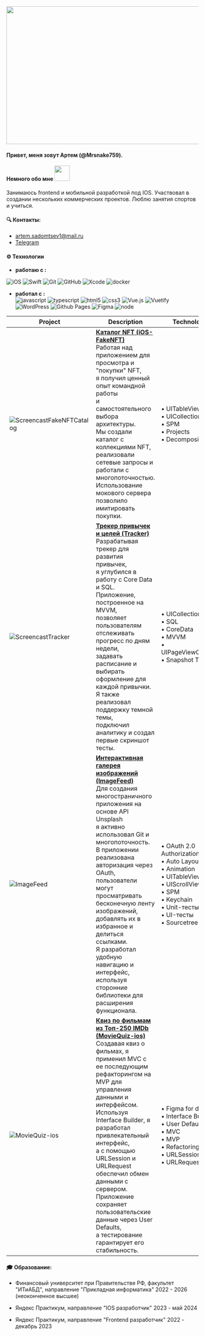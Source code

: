 <div id="header" align="center">
 <img src="https://i.giphy.com/media/v1.Y2lkPTc5MGI3NjExbWlkbmY0ZTJiMXlqbTZramNqNXlpb3RnbnRnMWxkbzN0aXRsb2txNiZlcD12MV9pbnRlcm5hbF9naWZfYnlfaWQmY3Q9Zw/PI3QGKFN6XZUCMMqJm/giphy.gif" height="360" width="1000">
</div>



#### Привет, меня зовут Артем (@Mrsnake759).
#### Немного обо мне <img src="https://media.giphy.com/media/VgCDAzcKvsR6OM0uWg/giphy.gif" width="40">
Занимаюсь frontend и мобильной разработкой под IOS. Участвовал в создании нескольких коммерческих проектов. Люблю занятия спортов и учиться.
#### 🔍 Контакты:
* artem.sadomtsev1@mail.ru
* [Telegram](https://t.me/ASSadomtsev)
#### ⚙️ Технологии️
- **работаю с :**

![iOS](https://img.shields.io/badge/iOS-000000?style=for-the-badge&logo=ios&logoColor=white)
![Swift](https://img.shields.io/badge/swift-F54A2A?style=for-the-badge&logo=swift&logoColor=white)
![Git](https://img.shields.io/badge/git-%23F05033.svg?style=for-the-badge&logo=git&logoColor=white)
![GitHub](https://img.shields.io/badge/github-%23121011.svg?style=for-the-badge&logo=github&logoColor=white)
![Xcode](https://img.shields.io/badge/Xcode-007ACC?style=for-the-badge&logo=Xcode&logoColor=white)
![docker](https://img.shields.io/badge/docker-%230db7ed.svg?style=for-the-badge&logo=docker&logoColor=white)

- **работал с :**  
![javascript](https://img.shields.io/badge/JavaScript-F7DF1E?style=for-the-badge&logo=javascript&logoColor=black)
![typescript](https://img.shields.io/badge/TypeScript-007ACC?style=for-the-badge&logo=typescript&logoColor=white)
![html5](https://img.shields.io/badge/HTML5-E34F26?style=for-the-badge&logo=html5&logoColor=white)
![css3](https://img.shields.io/badge/CSS3-1572B6?style=for-the-badge&logo=css3&logoColor=white)
![Vue.js](https://img.shields.io/badge/vuejs-%2335495e.svg?style=for-the-badge&logo=vuedotjs&logoColor=%234FC08D)
![Vuetify](https://img.shields.io/badge/Vuetify-1867C0?style=for-the-badge&logo=vuetify&logoColor=AEDDFF)
![WordPress](https://img.shields.io/badge/WordPress-%23117AC9.svg?style=for-the-badge&logo=WordPress&logoColor=white)
![Github Pages](https://img.shields.io/badge/github%20pages-121013?style=for-the-badge&logo=github&logoColor=white)
![Figma](https://img.shields.io/badge/figma-%23F24E1E.svg?style=for-the-badge&logo=figma&logoColor=white)
![node](https://img.shields.io/badge/Node.js-43853D?style=for-the-badge&logo=node.js&logoColor=white)


| Project                                                      | Description                                                  | Technologies                                                 |
| ------------------------------------------------------------ | ------------------------------------------------------------ | ------------------------------------------------------------ |
| ![ScreencastFakeNFTCatalog](https://github.com/Dzhabaev/Dzhabaev/assets/137287126/6c539b69-4db9-4374-9bd4-63e97b0cc939) | **[Каталог NFT (iOS-FakeNFT)](https://github.com/Mrsnake759/Application_NFTMarket)**<br />Работая над приложением для просмотра и "покупки" NFT,<br />я получил ценный опыт командной работы<br />и самостоятельного выбора архитектуры.<br />Мы создали каталог с коллекциями NFT,<br />реализовали сетевые запросы и работали с многопоточностью.<br />Использование мокового сервера позволило имитировать покупки. | • UITableView<br />• UICollectionView<br />• SPM<br />• Projects<br />• Decomposition |
| ![ScreencastTracker](https://github.com/Dzhabaev/Dzhabaev/assets/137287126/b80954ed-098d-4c0a-8b91-fe5bb20b28bb) | **[Трекер привычек и целей (Tracker)](https://github.com/Mrsnake759/Application_Tracker)**<br />Разрабатывая трекер для развития привычек,<br />я углубился в работу с Core Data и SQL.<br />Приложение, построенное на MVVM,<br />позволяет пользователям отслеживать прогресс по дням недели,<br />задавать расписание и выбирать оформление для каждой привычки.<br />Я также реализовал поддержку темной темы,<br />подключил аналитику и создал первые скриншот тесты. | • UICollectionView<br />• SQL<br />• CoreData<br />• MVVM<br />• UIPageViewController<br />• Snapshot Testing |
| ![ImageFeed](https://github.com/Dzhabaev/Dzhabaev/assets/137287126/09e0f15a-ad3b-4033-8a3d-37e6fa02b710) | **[Интерактивная галерея изображений (ImageFeed)](https://github.com/Mrsnake759/Application_ImageFeed)**<br />Для создания многостраничного приложения на основе API Unsplash<br />я активно использовал Git и многопоточность.<br />В приложении реализована авторизация через OAuth,<br />пользователи могут просматривать бесконечную ленту изображений,<br />добавлять их в избранное и делиться ссылками.<br />Я разработал удобную навигацию и интерфейс,<br />используя сторонние библиотеки для расширения функционала. | • OAuth 2.0 Authorization<br />• Auto Layout<br />• Animation<br />• UITableView<br />• UIScrollView<br />• SPM<br />• Keychain<br />• Unit-тесты<br />• UI-тесты<br />• Sourcetree<br /> |
| ![MovieQuiz-ios](https://github.com/Dzhabaev/Dzhabaev/assets/137287126/accddef8-596c-436c-bcb1-5aca4e91c9ed) | **[Квиз по фильмам из Топ-250 IMDb (MovieQuiz-ios)](https://github.com/Mrsnake759/Aplication_MovieQuiz)**<br />Создавая квиз о фильмах, я применил MVC с ее последующим<br />рефакторингом на MVP для управления данными и интерфейсом.<br />Используя Interface Builder, я разработал привлекательный интерфейс,<br />а с помощью URLSession и URLRequest обеспечил обмен данными с сервером.<br />Приложение сохраняет пользовательские данные через User Defaults,<br />а тестирование гарантирует его стабильность. | • Figma for design<br />• Interface Builder<br />• User Defaults<br />• MVC<br/>• MVP<br/>• Refactoring<br />• URLSession<br/>• URLRequest |


#### 🎓  Образование:

- Финансовый университет при Правительстве РФ, факультет "ИТиАБД", направление "Прикладная информатика" 
2022 - 2026 (неоконченное высшее)

- Яндекс Практикум, направление "IOS разработчик"
2023 - май 2024

- Яндекс Практикум, направление "Frontend разработчик"
2022 - декабрь 2023
